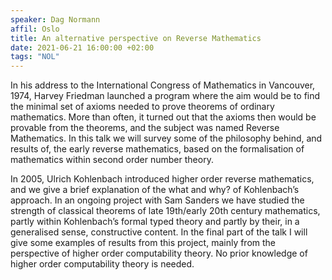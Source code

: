 ```yaml
---
speaker: Dag Normann
affil: Oslo
title: An alternative perspective on Reverse Mathematics
date: 2021-06-21 16:00:00 +02:00
tags: "NOL"
---
```

In his address to the International Congress of Mathematics in Vancouver, 1974, Harvey Friedman launched a program where the aim would be to find the minimal set of axioms needed to prove theorems of ordinary mathematics. More than often, it turned out that the axioms then would be provable from the theorems, and the subject was named Reverse Mathematics.
In this talk we will survey some of the philosophy behind, and results of, the early reverse mathematics, based on the formalisation of mathematics within second order number theory.

<!--more-->

In 2005, Ulrich Kohlenbach introduced higher order reverse mathematics, and we give a brief explanation of the what and why? of Kohlenbach’s approach.
In an ongoing project with Sam Sanders we have studied the strength of classical theorems of late 19th/early 20th century mathematics, partly within Kohlenbach’s formal typed theory and partly by their, in a generalised sense, constructive content. In the final part of the talk I will give some examples of results from this project, mainly from the perspective of higher order computability theory. No prior knowledge of higher order computability theory is needed.
